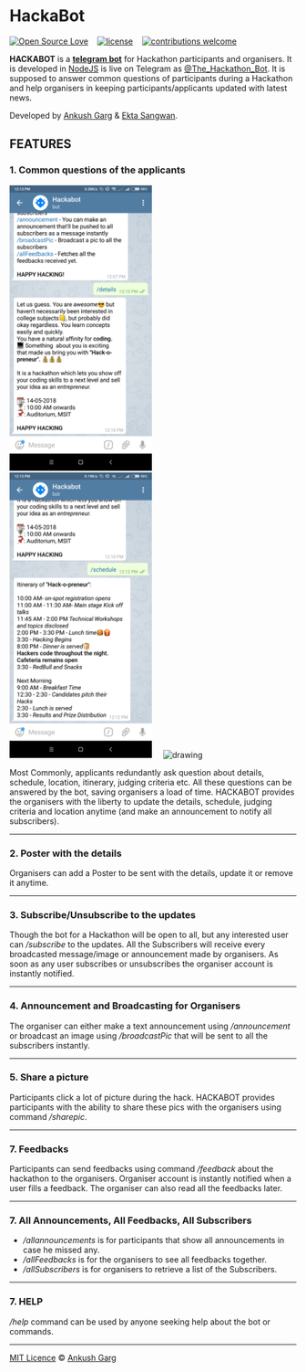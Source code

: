 # HackaBot

[![Open Source Love](https://badges.frapsoft.com/os/v2/open-source.svg?v=102)](https://github.com/ankushgarg1998/telegram-bot)  &nbsp;&nbsp;
[![license](https://img.shields.io/github/license/mashape/apistatus.svg)](https://github.com/ankushgarg1998/telegram-bot)  &nbsp;&nbsp;
[![contributions welcome](https://img.shields.io/badge/contributions-welcome-brightgreen.svg?style=flat)](https://github.com/ankushgarg1998/telegram-bot)

**HACKABOT** is a [**telegram bot**](https://telegram.org/blog/bot-revolution) for Hackathon participants and organisers. It is developed in [NodeJS](https://nodejs.org/en/) is live on Telegram as [@The_Hackathon_Bot](https://web.telegram.org/#/im?p=@The_Hackathon_Bot). It is supposed to answer common questions of participants during a Hackathon and help organisers in keeping participants/applicants updated with latest news.

Developed by [Ankush Garg](https://ankushgarg1998.github.io/) & [Ekta Sangwan](http://github.com/ektasangwan).

## FEATURES

### 1. Common questions of the applicants

<img src="./assets/details.png" alt="drawing" width="250px"/>&nbsp;&nbsp;&nbsp;&nbsp;
<img src="./assets/schedule.png" alt="drawing" width="250px"/>&nbsp;&nbsp;&nbsp;&nbsp;
<img src="./assets/location.gif" alt="drawing" width="270px"/>

Most Commonly, applicants redundantly ask question about details, schedule, location, itinerary, judging criteria etc. All these questions can be answered by the bot, saving organisers a load of time. HACKABOT provides the organisers with the liberty to update the details, schedule, judging criteria and location anytime (and make an announcement to notify all subscribers).

<hr>

### 2. Poster with the details
Organisers can add a Poster to be sent with the details, update it or remove it anytime.

<hr>

### 3. Subscribe/Unsubscribe to the updates
Though the bot for a Hackathon will be open to all, but any interested user can */subscribe* to the updates. All the Subscribers will receive every broadcasted message/image or announcement made by organisers. As soon as any user subscribes or unsubscribes the organiser account is instantly notified.

<hr>

### 4. Announcement and Broadcasting for Organisers
The organiser can either make a text announcement using */announcement* or broadcast an image using */broadcastPic* that will be sent to all the subscribers instantly.

<hr>

### 5. Share a picture
Participants click a lot of picture during the hack. HACKABOT provides participants with the ability to share these pics with the organisers using command */sharepic*.

<hr>

### 7. Feedbacks
Participants can send feedbacks using command */feedback* about the hackathon to the organisers. Organiser account is instantly notified when a user fills a feedback. The organiser can also read all the feedbacks later.

<hr>

### 7. All Announcements, All Feedbacks, All Subscribers
- */allannouncements* is for participants that show all announcements in case he missed any.
- */allFeedbacks* is for the organisers to see all feedbacks together.
- */allSubscribers* is for organisers to retrieve a list of the Subscribers.

<hr>

### 7. HELP
*/help* command can be used by anyone seeking help about the bot or commands.

<hr>


[MIT Licence](https://github.com/ankushgarg1998/telegram-bot/blob/master/LICENSE) © [Ankush Garg](https://ankushgarg1998.github.io/)

